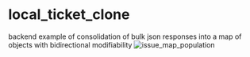 # local_ticket_clone
backend example of consolidation of bulk json responses into a map of objects with bidirectional modifiability
![issue_map_population](https://user-images.githubusercontent.com/86054305/170082425-8984a93d-c5bd-41a7-a432-712fedb94a78.gif)
